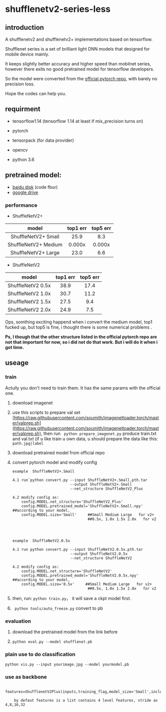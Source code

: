 # shufflenetv2-series-less

## introduction
A shufflenetv2 and shufflenetv2+ implementations based on tensorflow. 

Shufflenet series is a set of brilliant light DNN models that designed for mobile device mainly.

It keeps slightly better accuracy and higher speed than mobilnet series, 
however there exits no good pretrained model for tensorflow developers.

So the model were converted from the [official pytorch repo](https://github.com/megvii-model/ShuffleNet-Series), with barely no precision loss.

Hope the codes can help you.


## requirment

+ tensorflow1.14    (tensorflow 1.14 at least if mix_precision turns on)

+ pytorch 

+ tensorpack (for data provider)

+ opencv

+ python 3.6

## pretrained model:

+ [baidu disk](https://pan.baidu.com/s/1KwoglosUj_f1NqihlCOAjw)  (code fbur)
+ [google drive](https://drive.google.com/open?id=1yoS5P3cHhD3lO115axoG0aThPeztGvhF)


### performance

* ShuffleNetV2+

| model                  |top1 err       |top5 err  |
| :------:               |:------:       |:------:  |
|  ShuffleNetV2+ Small   | 25.9          |   8.3    |
|  ShuffleNetV2+ Medium  | 0.000x        |0.000x    |  
|  ShuffleNetV2+ Large   | 23.0          |   6.6    |


*  ShuffleNetV2

| model                    |top1 err       |top5 err   |
| :------:                 |:------:       |:------:   |
|  ShuffleNetV2 0.5x	   | 38.9          |17.4       |
|  ShuffleNetV2 1.0x	   | 30.7          |11.2       |
|  ShuffleNetV2 1.5x	   | 27.5          |9.4        |
|  ShuffleNetV2 2.0x	   | 24.9          |7.5        |

Ops, somthing exciting happend when i convert the medium model, 
top1 fucked up, but top5 is fine, 
i thought there is some 
numerical problems .


**Ps, I though that  the other structure listed in the official pytorch repo are not that important for now, 
so i did not do that work. But i will do it when i got time.**

## useage

### train  

Actully you don't need to train them. It has the same params with the official one.

1. download imagenet

2. use this scripts to prepare val set  [https://raw.githubusercontent.com/soumith/imagenetloader.torch/master/valprep.sh](https://raw.githubusercontent.com/soumith/imagenetloader.torch/master/valprep.sh), 
then run ` python prepare_imagenet.py` produce train.txt and val.txt
(if u like train u own data, u should prepare the data like this:
`path.jpg|label` 

3. download pretrained model from official repo

4. convert pytorch model and modify config

    ```
    example  ShuffleNetV2+.Small
    
    4.1 run`python convert.py --input ShuffleNetV2+.Small.pth.tar 
                              --output ShuffleNetV2+.Small
                              --net_structure ShuffleNetV2_Plus
                              
    4.2 modify config as:
        config.MODEL.net_structure='ShuffleNetV2_Plus'
        config.MODEL.pretrained_model='ShuffleNetV2+.Small.npy'                    ##according to your model,
        config.MODEL.size='Small'     ##Small Medium Large   for v2+
                                      ##0.5x, 1.0x 1.5x 2.0x   for v2
                                      
       
    
    
    example  ShuffleNetV2.0.5x
    
    4.1 run python convert.py --input ShuffleNetV2.0.5x.pth.tar 
                              --output ShuffleNetV2.0.5x
                              --net_structure ShuffleNetV2
                              
    4.2 modify config as:
        config.MODEL.net_structure='ShuffleNetV2'
        config.MODEL.pretrained_model='ShuffleNetV2.0.5x.npy'                    ##according to your model,
        config.MODEL.size='0.5x'     ##Small Medium Large   for v2+
                                      ##0.5x, 1.0x 1.5x 2.0x   for v2
    ```
                              

5. then, run:  `python train.py`， it will save a ckpt model first.

6. ` python tools/auto_freeze.py` convert to pb


### evaluation

1. download the pretrained model from the link before
 
2. `python eval.py --model shufflenet.pb`


### plain use to do classification

`python vis.py --input yourimage.jpg --model yourmodel.pb`



### use as backbone 

```
    features=ShufflenetV2Plus(inputs,training_flag,model_size='Small',include_head=False):
    
    by defaut features is a list contains 4 level features, stride as 4,8,16,32
    
```